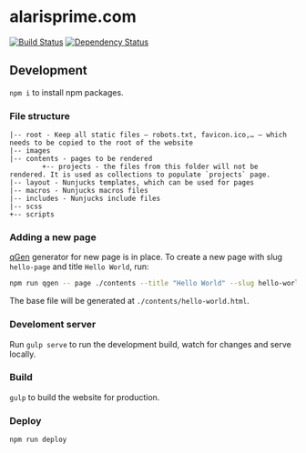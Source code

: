 # alarisprime.com

[![Build Status](https://travis-ci.org/alarisprime/alarisprime.com.svg?branch=master)](https://travis-ci.org/alarisprime/alarisprime.com) [![Dependency Status](https://gemnasium.com/badges/github.com/alarisprime/alarisprime.com.svg)](https://gemnasium.com/github.com/alarisprime/alarisprime.com)


## Development

`npm i` to install npm packages.

### File structure

	|-- root - Keep all static files — robots.txt, favicon.ico,… – which needs to be copied to the root of the website
	|-- images 
	|-- contents - pages to be rendered
			+-- projects - the files from this folder will not be rendered. It is used as collections to populate `projects` page.
	|-- layout - Nunjucks templates, which can be used for pages
	|-- macros - Nunjucks macros files
	|-- includes - Nunjucks include files
	|-- scss 
	+-- scripts

### Adding a new page

[qGen](https://github.com/alarisprime/qgen) generator for new page is in place. To create a new page with slug `hello-page` and title `Hello World`, run:

```bash
npm run qgen -- page ./contents --title "Hello World" --slug hello-world
```

The base file will be generated at `./contents/hello-world.html`.

### Develoment server

Run `gulp serve` to run the development build, watch for changes and serve locally.

### Build

`gulp` to build the website for production.

### Deploy

`npm run deploy`

